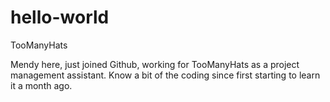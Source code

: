 # hello-world
TooManyHats

Mendy here, just joined Github, working for TooManyHats as a project management assistant.
Know a bit of the coding since first starting to learn it a month ago.
